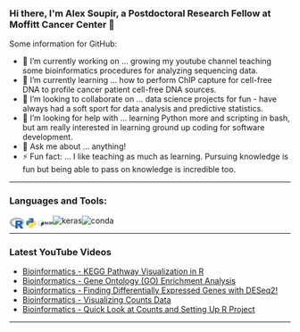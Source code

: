### Hi there, I'm Alex Soupir, a Postdoctoral Research Fellow at Moffitt Cancer Center 👋

<!--
**ACSoupir/ACSoupir** is a ✨ _special_ ✨ repository because its `README.md` (this file) appears on your GitHub profile.

Here are some ideas to get you started:

- 📫 How to reach me: ...
- 😄 Pronouns: ...
-->
Some information for GitHub:

- 🔭 I’m currently working on ... growing my youtube channel teaching some bioinformatics procedures for analyzing sequencing data.
- 🌱 I’m currently learning ... how to perform ChIP capture for cell-free DNA to profile cancer patient cell-free DNA sources.
- 👯 I’m looking to collaborate on ... data science projects for fun - have always had a soft sport for data analysis and predictive statistics.
- 🤔 I’m looking for help with ... learning Python more and scripting in bash, but am really interested in learning ground up coding for software development.
- 💬 Ask me about ... anything!
- ⚡ Fun fact: ... I like teaching as much as learning. Pursuing knowledge is fun but being able to pass on knowledge is incredible too.

---

### Languages and Tools:

[<img align="left" alt="R and R Studio" height="26px" src="https://raw.githubusercontent.com/github/explore/80688e429a7d4ef2fca1e82350fe8e3517d3494d/topics/r/r.png" />][rcran]
[<img align="left" alt="python" height="26px" src="https://raw.githubusercontent.com/github/explore/80688e429a7d4ef2fca1e82350fe8e3517d3494d/topics/python/python.png" />][youtube]
[<img align="left" alt="bash" height="26px" src="https://raw.githubusercontent.com/github/explore/80688e429a7d4ef2fca1e82350fe8e3517d3494d/topics/bash/bash.png" />][youtube]
[<img align="left" alt="keras" height="26px" src="https://camo.githubusercontent.com/0d08dc4f9466d347e8d28a951ea51e3430c6f92c/68747470733a2f2f73332e616d617a6f6e6177732e636f6d2f6b657261732e696f2f696d672f6b657261732d6c6f676f2d323031382d6c617267652d313230302e706e67" />][preterm]
[<img align="left" alt="conda" height="26px" src="https://camo.githubusercontent.com/fad01f2c15a7fc0326d7e9cc816f46757fc86ed8/68747470733a2f2f73332e616d617a6f6e6177732e636f6d2f636f6e64612d6465762f636f6e64615f6c6f676f2e737667" />][preterm]
<br />

---

### Latest YouTube Videos
<!-- YOUTUBE:START -->
- [Bioinformatics - KEGG Pathway Visualization in R](https://www.youtube.com/watch?v=SMBF4DyRiuo)
- [Bioinformatics - Gene Ontology (GO) Enrichment Analysis](https://www.youtube.com/watch?v=BZyi8L7vBuc)
- [Bioinformatics - Finding Differentially Expressed Genes with DESeq2!](https://www.youtube.com/watch?v=ZjMfiPLuwN4)
- [Bioinformatics - Visualizing Counts Data](https://www.youtube.com/watch?v=5z_1ziS0-5w)
- [Bioinformatics - Quick Look at Counts and Setting Up R Project](https://www.youtube.com/watch?v=hYI7bXwrXGI)
<!-- YOUTUBE:END -->

---

[rcran]: https://cran.r-project.org/
[youtube]: https://www.youtube.com/playlist?list=PL-0fKymgD8L8qW7SQDaEf3lrSyUkEkR1k
[preterm]: https://github.com/ACSoupir/Preterm-Dream-Challenge/blob/master/Neural_Net_Write_Up.md
